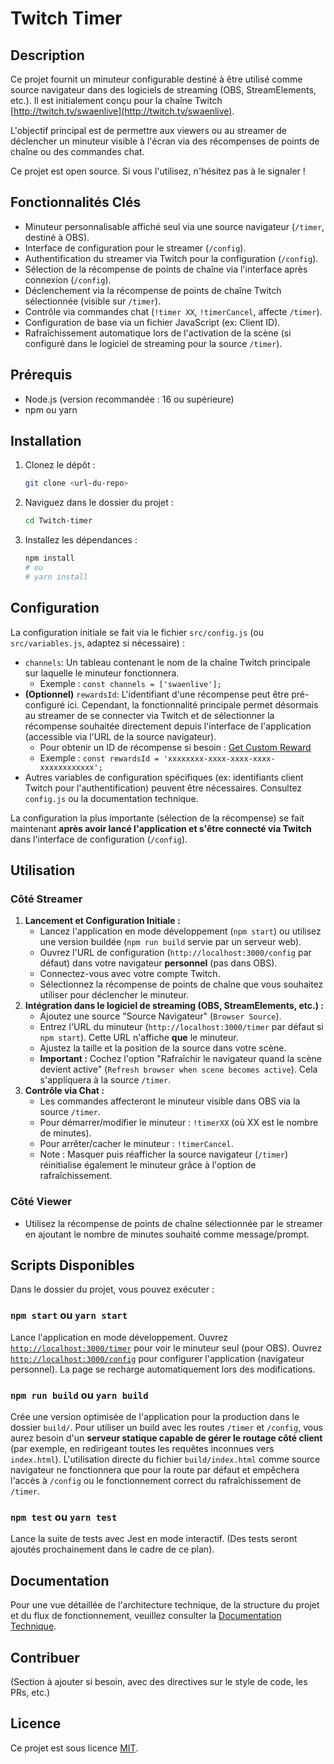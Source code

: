 # Twitch Timer

## Description

Ce projet fournit un minuteur configurable destiné à être utilisé comme source navigateur dans des logiciels de streaming (OBS, StreamElements, etc.). Il est initialement conçu pour la chaîne Twitch [http://twitch.tv/swaenlive](http://twitch.tv/swaenlive).

L'objectif principal est de permettre aux viewers ou au streamer de déclencher un minuteur visible à l'écran via des récompenses de points de chaîne ou des commandes chat.

Ce projet est open source. Si vous l'utilisez, n'hésitez pas à le signaler !

## Fonctionnalités Clés

*   Minuteur personnalisable affiché seul via une source navigateur (`/timer`, destiné à OBS).
*   Interface de configuration pour le streamer (`/config`).
*   Authentification du streamer via Twitch pour la configuration (`/config`).
*   Sélection de la récompense de points de chaîne via l'interface après connexion (`/config`).
*   Déclenchement via la récompense de points de chaîne Twitch sélectionnée (visible sur `/timer`).
*   Contrôle via commandes chat (`!timer XX`, `!timerCancel`, affecte `/timer`).
*   Configuration de base via un fichier JavaScript (ex: Client ID).
*   Rafraîchissement automatique lors de l'activation de la scène (si configuré dans le logiciel de streaming pour la source `/timer`).

## Prérequis

*   Node.js (version recommandée : 16 ou supérieure)
*   npm ou yarn

## Installation

1.  Clonez le dépôt :
    ```bash
    git clone <url-du-repo>
    ```
2.  Naviguez dans le dossier du projet :
    ```bash
    cd Twitch-timer
    ```
3.  Installez les dépendances :
    ```bash
    npm install
    # ou
    # yarn install
    ```

## Configuration

La configuration initiale se fait via le fichier `src/config.js` (ou `src/variables.js`, adaptez si nécessaire) :

*   `channels`: Un tableau contenant le nom de la chaîne Twitch principale sur laquelle le minuteur fonctionnera.
    *   Exemple : `const channels = ['swaenlive'];`
*   **(Optionnel)** `rewardsId`: L'identifiant d'une récompense peut être pré-configuré ici. Cependant, la fonctionnalité principale permet désormais au streamer de se connecter via Twitch et de sélectionner la récompense souhaitée directement depuis l'interface de l'application (accessible via l'URL de la source navigateur).
    *   Pour obtenir un ID de récompense si besoin : [Get Custom Reward](https://dev.twitch.tv/docs/api/reference/#get-custom-reward)
    *   Exemple : `const rewardsId = 'xxxxxxxx-xxxx-xxxx-xxxx-xxxxxxxxxxxx';`
*   Autres variables de configuration spécifiques (ex: identifiants client Twitch pour l'authentification) peuvent être nécessaires. Consultez `config.js` ou la documentation technique.

La configuration la plus importante (sélection de la récompense) se fait maintenant **après avoir lancé l'application et s'être connecté via Twitch** dans l'interface de configuration (`/config`).

## Utilisation

### Côté Streamer

1.  **Lancement et Configuration Initiale :**
    *   Lancez l'application en mode développement (`npm start`) ou utilisez une version buildée (`npm run build` servie par un serveur web).
    *   Ouvrez l'URL de configuration (`http://localhost:3000/config` par défaut) dans votre navigateur **personnel** (pas dans OBS).
    *   Connectez-vous avec votre compte Twitch.
    *   Sélectionnez la récompense de points de chaîne que vous souhaitez utiliser pour déclencher le minuteur.
2.  **Intégration dans le logiciel de streaming (OBS, StreamElements, etc.) :**
    *   Ajoutez une source "Source Navigateur" (`Browser Source`).
    *   Entrez l'URL du minuteur (`http://localhost:3000/timer` par défaut si `npm start`). Cette URL n'affiche **que** le minuteur.
    *   Ajustez la taille et la position de la source dans votre scène.
    *   **Important :** Cochez l'option "Rafraîchir le navigateur quand la scène devient active" (`Refresh browser when scene becomes active`). Cela s'appliquera à la source `/timer`.
3.  **Contrôle via Chat :**
    *   Les commandes affecteront le minuteur visible dans OBS via la source `/timer`.
    *   Pour démarrer/modifier le minuteur : `!timerXX` (où XX est le nombre de minutes).
    *   Pour arrêter/cacher le minuteur : `!timerCancel`.
    *   Note : Masquer puis réafficher la source navigateur (`/timer`) réinitialise également le minuteur grâce à l'option de rafraîchissement.

### Côté Viewer

*   Utilisez la récompense de points de chaîne sélectionnée par le streamer en ajoutant le nombre de minutes souhaité comme message/prompt.

## Scripts Disponibles

Dans le dossier du projet, vous pouvez exécuter :

### `npm start` ou `yarn start`

Lance l'application en mode développement.
Ouvrez [`http://localhost:3000/timer`](http://localhost:3000/timer) pour voir le minuteur seul (pour OBS).
Ouvrez [`http://localhost:3000/config`](http://localhost:3000/config) pour configurer l'application (navigateur personnel).
La page se recharge automatiquement lors des modifications.

### `npm run build` ou `yarn build`

Crée une version optimisée de l'application pour la production dans le dossier `build/`.
Pour utiliser un build avec les routes `/timer` et `/config`, vous aurez besoin d'un **serveur statique capable de gérer le routage côté client** (par exemple, en redirigeant toutes les requêtes inconnues vers `index.html`). L'utilisation directe du fichier `build/index.html` comme source navigateur ne fonctionnera que pour la route par défaut et empêchera l'accès à `/config` ou le fonctionnement correct du rafraîchissement de `/timer`.

### `npm test` ou `yarn test`

Lance la suite de tests avec Jest en mode interactif. (Des tests seront ajoutés prochainement dans le cadre de ce plan).

## Documentation

Pour une vue détaillée de l'architecture technique, de la structure du projet et du flux de fonctionnement, veuillez consulter la [Documentation Technique](TECHNICAL_DOCUMENTATION.md).

## Contribuer

(Section à ajouter si besoin, avec des directives sur le style de code, les PRs, etc.)

## Licence

Ce projet est sous licence [MIT](LICENSE).